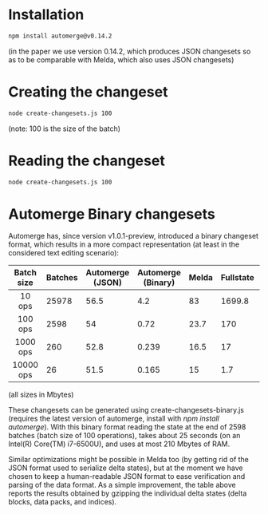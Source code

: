 # Installation
```bash
npm install automerge@v0.14.2
```
(in the paper we use version 0.14.2, which produces JSON changesets so as to be comparable with Melda, which also uses JSON changesets)

# Creating the changeset
```bash
node create-changesets.js 100
```
(note: 100 is the size of the batch)

# Reading the changeset
```bash
node create-changesets.js 100
```

# Automerge Binary changesets
Automerge has, since version v1.0.1-preview, introduced a binary changeset format, which results in a more compact representation (at least in the considered text editing scenario):

| Batch size | Batches | Automerge (JSON) | Automerge (Binary) | Melda | Fullstate | Melda (gzip) |
|:----------:|---------|------------------|--------------------|-------|-----------|--------------|
|   10 ops   | 25978   | 56.5             | 4.2                | 83    | 1699.8    | 62           |
|   100 ops  | 2598    | 54               | 0.72               | 23.7  | 170       | 14           |
|  1000 ops  | 260     | 52.8             | 0.239              | 16.5  | 17        |  8.2         |
|  10000 ops | 26      | 51.5             | 0.165              | 15    | 1.7       |  7.3         |

(all sizes in Mbytes)

These changesets can be generated using create-changesets-binary.js (requires the latest version of automerge, install with *npm install automerge*).
With this binary format reading the state at the end of 2598 batches (batch size of 100 operations), takes about 25 seconds (on an Intel(R) Core(TM) i7-6500U), and uses at most 210 Mbytes of RAM.

Similar optimizations might be possible in Melda too (by getting rid of the JSON format used to serialize delta states), but at the moment we have chosen to keep a human-readable JSON format to ease verification and parsing of the data format. As a simple improvement, the table above reports the results obtained by gzipping the individual delta states (delta blocks, data packs, and indices). 
